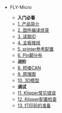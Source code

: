 * FLY-Micro

    * **入门必看**
    * [1. 产品简介](/board/fly_micro/README.md)
    * [2. 固件编译烧录](/board/fly_micro/flash.md)
    * [3. 读取ID](/board/fly_micro/id.md)
    * [4. 主板接线](/board/fly_micro/wiring.md)
    * [5. printer参考配置](/board/fly_micro/cfg.md)
    * [6. Pin脚分布](/board/fly_micro/pins.md)
    * **进阶**
    * [8. 桥接CAN](/board/fly_micro/canbridge.md)
    * [9. 原理图](/board/fly_micro/schematic.md)
    * [10. 3D模型](/board/fly_micro/3dmodel.md) 
    * **调试**
    * [11. Klipper常见错误](/board/fly_micro/klippererro.md)
    * [12. Klipper配置检查](/board/fly_micro/klippercheck.md)
    * [13. 打印前的准备](/board/fly_micro/Super8prepare.md)

